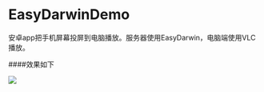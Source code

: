 # EasyDarwinDemo
安卓app把手机屏幕投屏到电脑播放。服务器使用EasyDarwin，电脑端使用VLC播放。

####效果如下

![](https://github.com/Warpath/EasyDarwinDemo/blob/master/gif/ezgif.com-optimize-2.gif)
